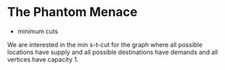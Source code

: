 # The Phantom Menace

* minimum cuts

We are interested in the min s-t-cut for the graph where all possible locations have supply and all possible destinations have demands and all vertices have capacity $1$.
